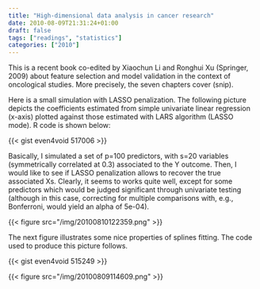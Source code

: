 ```yaml
---
title: "High-dimensional data analysis in cancer research"
date: 2010-08-09T21:31:24+01:00
draft: false
tags: ["readings", "statistics"]
categories: ["2010"]
---
```


This is a recent book co-edited by Xiaochun Li and Ronghui Xu (Springer, 2009) about feature selection and model validation in the context of oncological studies. More precisely, the seven chapters cover (snip).

Here is a small simulation with LASSO penalization. The following picture depicts the coefficients estimated from simple univariate linear regression (x-axis) plotted against those estimated with LARS algorithm (LASSO mode). R code is shown below:

{{< gist even4void 517006 >}}

Basically, I simulated a set of p=100 predictors, with s=20 variables (symmetrically correlated at 0.3) associated to the Y outcome. Then, I would like to see if LASSO penalization allows to recover the true associated Xs. Clearly, it seems to works quite well, except for some predictors which would be judged significant through univariate testing (although in this case, correcting for multiple comparisons with, e.g., Bonferroni, would yield an alpha of 5e-04).

{{< figure src="/img/20100810122359.png" >}}

The next figure illustrates some nice properties of splines fitting. The code used to produce this picture follows.

{{< gist even4void 515249 >}}

{{< figure src="/img/20100809114609.png" >}}
